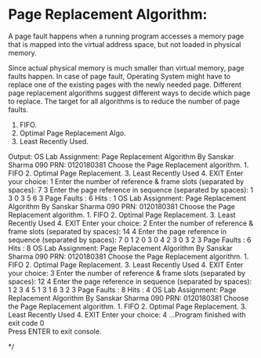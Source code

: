 # Page Replacement Algorithm: 
A page fault happens when a running program accesses a memory page that is mapped into the virtual address space, but not loaded in physical memory.

Since actual physical memory is much smaller than virtual memory, page faults happen. In case of page fault, Operating System might have to replace one of the existing pages with the newly needed page. Different page replacement algorithms suggest different ways to decide which page to replace. The target for all algorithms is to reduce the number of page faults.
1. FIFO.
2. Optimal Page Replacement Algo.
3. Least Recently Used.

Output:
		OS Lab Assignment: Page Replacement Algorithm
			By Sanskar Sharma 090
			   PRN: 0120180381
	Choose the Page Replacement algorithm.
		1. FIFO
		2. Optimal Page Replacement.
		3. Least Recently Used
		4. EXIT
		Enter your choice: 1
			Enter the number of reference & frame slots (separated by spaces): 7 3
			Enter the page reference in sequence (separated by spaces): 
			  1 3 0 3 5 6 3
	Page Faults : 6
	Hits        : 1
		OS Lab Assignment: Page Replacement Algorithm
			By Sanskar Sharma 090
			   PRN: 0120180381
	Choose the Page Replacement algorithm.
		1. FIFO
		2. Optimal Page Replacement.
		3. Least Recently Used
		4. EXIT
		Enter your choice: 2
			Enter the number of reference & frame slots (separated by spaces): 14 4
			Enter the page reference in sequence (separated by spaces): 
			  7 0 1 2 0 3 0 4 2 3 0 3 2 3
	Page Faults : 6
	Hits        : 8
		OS Lab Assignment: Page Replacement Algorithm
			By Sanskar Sharma 090
			   PRN: 0120180381
	Choose the Page Replacement algorithm.
		1. FIFO
		2. Optimal Page Replacement.
		3. Least Recently Used
		4. EXIT
		Enter your choice: 3
			Enter the number of reference & frame slots (separated by spaces): 12 4
			Enter the page reference in sequence (separated by spaces): 
			  1 2 3 4 5 1 3 1 6 3 2 3
	Page Faults : 8
	Hits        : 4
		OS Lab Assignment: Page Replacement Algorithm
			By Sanskar Sharma 090
			   PRN: 0120180381
	Choose the Page Replacement algorithm.
		1. FIFO
		2. Optimal Page Replacement.
		3. Least Recently Used
		4. EXIT
		Enter your choice: 4
...Program finished with exit code 0                                                                                                            
Press ENTER to exit console. 
 
*/
